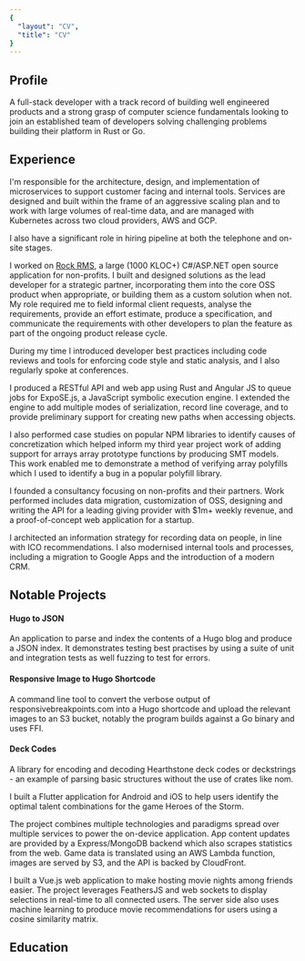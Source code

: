 ```yaml
---
{
  "layout": "CV",
  "title": "CV"
}
---
```

<c-v-header />

## Profile

A full-stack developer with a track record of building well engineered products and a strong grasp of computer science fundamentals looking to join an established team of developers solving challenging problems building their platform in Rust or Go.

<grid title="Languages" items="languages" class="block" />

<grid title="Affiliations" :items="['Rust CLI Working Group']" />

## Experience

<block title="Limejump" subtitle="Fullstack Developer" years="February 2019-Current">

I'm responsible for the architecture, design, and implementation of microservices to support customer facing and internal tools. Services are designed and built within the frame of an aggressive scaling plan and to work with large volumes of real-time data, and are managed with Kubernetes across two cloud providers, AWS and GCP. 

I also have a significant role in hiring pipeline at both the telephone and on-site stages.

<skills :list="['Python', 'Node.js', 'Rust', 'React', 'Go', 'Postgres', 'Redis', 'Airflow', 'Google Cloud', 'AWS', 'Microservices', 'Docker', 'Kubernetes', 'CircleCI', 'Nginx', 'Scrum']" />

</block>

<block title="Spark Development Network" subtitle="Developer, Remote" years="June 2016-February 2019">

I worked on [Rock RMS](https://github.com/SparkDevNetwork/Rock/), a large (1000 KLOC+) C#/ASP.NET open source application for non-profits. I built and designed solutions as the lead developer for a strategic partner, incorporating them into the core OSS product when appropriate, or building them as a custom solution when not. My role required me to field informal client requests, analyse the requirements, provide an effort estimate, produce a specification, and communicate the requirements with other developers to plan the feature as part of the ongoing product release cycle.

During my time I introduced developer best practices including code reviews and tools for enforcing code style and static analysis, and I also regularly spoke at conferences.

<skills :list="['C#', 'ASP.NET', 'SQL', 'SQL Server', 'jQuery', 'IIS', 'Azure', 'Windows Server',  'Requirements Analysis', 'OSS Community Management', 'Release Planning', 'Retainer Management']" />

</block>

<block title="Royal Holloway, University of London" subtitle="Undergraduate Researcher" years="Summer 2016 / Summer 2017 / Final Year Project 2018">

I produced a RESTful API and web app using Rust and Angular JS to queue jobs for ExpoSE.js, a JavaScript symbolic execution engine. I extended the engine to add multiple modes of serialization, record line coverage, and to provide preliminary support for creating new paths when accessing objects. 

I also performed case studies on popular NPM libraries to identify causes of concretization which helped inform my third year project work of adding support for arrays array prototype functions by producing SMT models. This work enabled me to demonstrate a method of verifying array polyfills which I used to identify a bug in a popular polyfill library.

<skills :list="['Rust', 'GDB', 'Z3', 'SMT', 'Angular 1', 'JavaScript', 'Node.js', 'Bash']" />

</block>

<block title="Bricks and Mortar Studio" subtitle="Consultant" years="2016-Present">

I founded a consultancy focusing on non-profits and their partners. Work performed includes data migration, customization of OSS, designing and writing the API for a leading giving provider with $1m+ weekly revenue, and a proof-of-concept web application for a startup.

<skills :list="['C#', 'ASP.NET', 'SQL', 'Python 3', 'Pandas', 'Node.js', 'TDD', 'Requirements Analysis', 'Project Management']" />

</block>

<block title="Hope Church" subtitle="Communications Director" years="2013-2015">

I architected an information strategy for recording data on people, in line with ICO recommendations. I also modernised internal tools and processes, including a migration to Google Apps and the introduction of a modern CRM.

</block>

## Notable Projects

<block title="Rust Projects">

#### Hugo to JSON <github url="arranf/HugoToJSON" />
An application to parse and index the contents of a Hugo blog and produce a JSON index. It demonstrates testing best practises by using a suite of unit and integration tests as well fuzzing to test for errors.

#### Responsive Image to Hugo Shortcode <github url="arranf/responsive-image-to-hugo-shortcode" />

A command line tool to convert the verbose output of responsivebreakpoints.com into a Hugo shortcode and upload the relevant images to an S3 bucket, notably the program builds against a Go binary and uses FFI.

#### Deck Codes <github url="arranf/deck-codes" />
A library for encoding and decoding Hearthstone deck codes or deckstrings - an example of parsing basic structures without the use of crates like nom.

<skills :list="['Rust', 'CircleCI', 'Go', 'FFI', 'AFL', 'Structopt']" />

</block>

<block title="Heroes Companion" github-url="arranf/Heroes-Companion">

I built a Flutter application for Android and iOS to help users identify the optimal talent combinations for the game Heroes of the Storm.

The project combines multiple technologies and paradigms spread over multiple services to power the on-device application. App content updates are provided by a Express/MongoDB backend which also scrapes statistics from the web. Game data is translated using an AWS Lambda function, images are served by S3, and the API is backed by CloudFront.

<skills :list="['Flutter', 'Dart', 'Redux', 'Java', 'SQLite', 'Express', 'MongoDB', 'Mongoose', 'AWS', 'S3', 'Puppeteer', 'Heroku']" />

</block>

<block title="Jonathan's Movies" github-url="arranf/Jonathans-Movies-Client">

I built a Vue.js web application to make hosting movie nights among friends easier. The project leverages FeathersJS and web sockets to display selections in real-time to all connected users. The server side also uses machine learning to produce movie recommendations for users using a cosine similarity matrix.

<skills :list="['Vue', 'Webpack', 'Jest', 'Real-Time', 'Web Sockets', 'Machine Learning', 'OAuth']" />

</block>

## Education
<block title="First Class Software Engineering BSc" subtitle="Royal Holloway, University of London" years="2015-2018">

<grid title="Awards" items="awards" width="100" />

</block>
